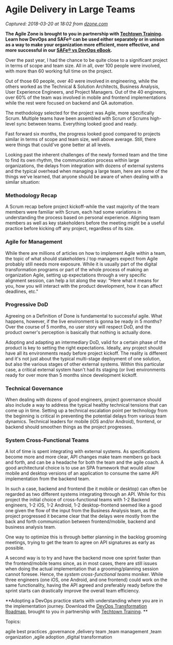 # Agile Delivery in Large Teams

_Captured: 2018-03-20 at 18:02 from [dzone.com](https://dzone.com/articles/agile-delivery-in-large-teams?edition=368209&utm_source=Zone%20Newsletter&utm_medium=email&utm_campaign=agile%202018-03-20)_

**The Agile Zone is brought to you in partnership with [Techtown Training](https://dzone.com/go?i=275424&u=http%3A%2F%2Ftechtowntraining.com%2F%3Futm_source%3Ddzone%26utm_medium%3Dfooter). Learn how DevOps and SAFe® can be used either separately or in unison as a way to make your organization more efficient, more effective, and more successful in our [SAFe® vs DevOps eBook](https://dzone.com/go?i=275424&u=http%3A%2F%2Fpages.aspeinc.com%2FSAFe-vs-DevOps.html%3Futm_source%3Ddzone%26utm_medium%3Dfooter%26utm_campaign%3Dsafe_vs_devops%26utm_content%3Debook).**

Over the past year, I had the chance to be quite close to a significant project in terms of scope and team size. All in all, over 100 people were involved, with more than 60 working full time on the project.

Out of those 60 people, over 40 were involved in engineering, while the others worked as the Technical & Solution Architects, Business Analysis, User Experience Engineers, and Project Managers. Out of the 40 engineers, over 60% of the team was involved in mobile and frontend implementations while the rest were focused on backend and QA automation.

The methodology selected for the project was Agile, more specifically Scrum. Multiple teams have been assembled with Scrum of Scrums high-level sync between teams. Everything looked good and ready.

Fast forward six months, the progress looked good compared to projects similar in terms of scope and team size, well above average. Still, there were things that could've gone better at all levels.

Looking past the inherent challenges of the newly formed team and the time to find its own rhythm, the communication process within large organizations, the delays from integration with dozens of external systems and the typical overhead when managing a large team, here are some of the things we've learned, that anyone should be aware of when dealing with a similar situation:

### **Methodology Recap**

A Scrum recap before project kickoff-while the vast majority of the team members were familiar with Scrum, each had some variations in understanding the process based on personal experience. Aligning team members as well as key stakeholders before the meeting might be a useful practice before kicking off any project, regardless of its size.

### **Agile for Management**

While there are millions of articles on how to implement Agile within a team, the topic of what should stakeholders / top managers expect from Agile probably still needs more exposure. While it is usually part of the digital transformation programs or part of the whole process of making an organization Agile, setting up expectations through a very specific alignment session, can help a lot along the way: "Here what it means for you, how you will interact with the product development, how it can affect deadlines, etc."

### **Progressive DoD**

Agreeing on a Definition of Done is fundamental to successful agile. What happens, however, if the live environment is gonna be ready in 5 months? Over the course of 5 months, no user story will respect DoD, and the product owner's perception is basically that nothing is actually done.

Adopting and adapting an intermediary DoD, valid for a certain phase of the product is key to setting the right expectations. Ideally, any project should have all its environments ready before project kickoff. The reality is different and it's not just about the typical multi-stage deployment of one solution, but also the various stages of other external systems. Within this particular case, a critical external system hasn't had its staging (or live) environments ready for over more than 5 months since development kickoff.

### **Technical Governance**

When dealing with dozens of good engineers, project governance should also include a way to address the typical healthy technical tensions that can come up in time. Setting up a technical escalation point per technology from the beginning is critical in preventing the potential delays from various team dynamics. Technical leaders for mobile (iOS and/or Android), frontend, or backend should smoothen things as the project progresses.

### **System Cross-Functional Teams**

A lot of time is spent integrating with external systems. As specifications become more and more clear, API changes make team members go back and forth, and can be a headache for both the team and the agile coach. A good architectural choice is to use an SPA framework that would allow mobile and desktop versions of an application to consume the same API implementation from the backend team.

In such a case, backend and frontend (be it mobile or desktop) can often be regarded as two different systems integrating through an API. While for this project the initial choice of cross-functional teams with 1-2 Backend engineers, 1-2 iOS, 1-2 Android, 1-2 desktop-frontend seemed like a good one given the flow of the input from the Business Analysis team, as the project progressed it became clear that the delays were mostly from the back and forth communication between frontend/mobile, backend and business analysis team.

One way to optimize this is through better planning in the backlog grooming meetings, trying to get the team to agree on API signatures as early as possible.

A second way is to try and have the backend move one sprint faster than the frontend/mobile teams since, as in most cases, there are still issues when doing the actual implementation that a grooming/planning session cannot foresee. Hence, the _system cross-functional teams_ moniker. While three engineers (one iOS, one Android, and one frontend) could work on the same functionality, having the API agreed and preferably ready before the sprint starts can drastically improve the overall team efficiency.

**Adopting a DevOps practice starts with understanding where you are in the implementation journey. Download the [DevOps Transformation Roadmap](https://dzone.com/go?i=266427&u=http%3A%2F%2Fpages.techtowntraining.com%2FDevOpsRoadmapDzone_DevOpsTransformationRoadmap.html%3Futm_source%3Ddzone%26utm_medium%3Dheader%26utm_campaign%3Ddevops-transformation), brought to you in partnership with [Techtown Training](https://dzone.com/go?i=266427&u=http%3A%2F%2Fwww.techtowntraining.com%2F). **

Topics:

agile best practices ,governance ,delivery team ,team management ,team organization ,agile adoption ,digital transformation
